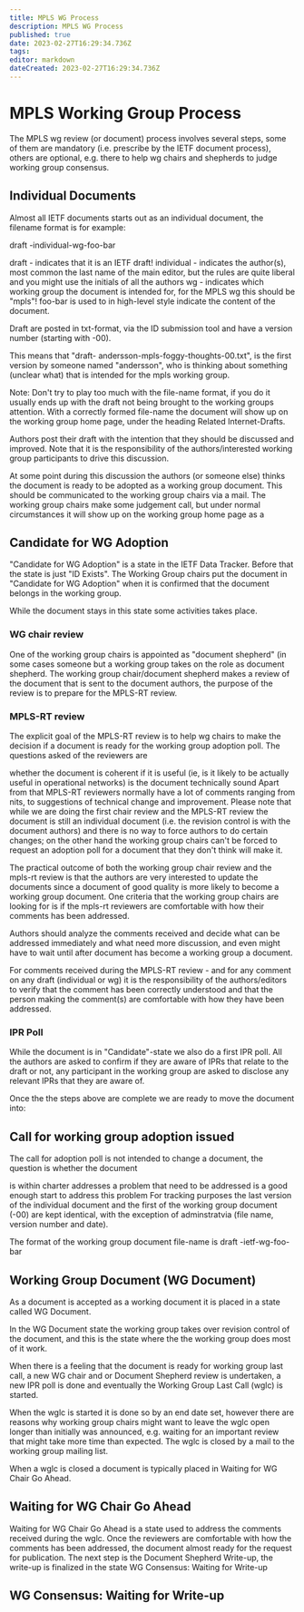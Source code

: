 ```yaml
---
title: MPLS WG Process
description: MPLS WG Process
published: true
date: 2023-02-27T16:29:34.736Z
tags: 
editor: markdown
dateCreated: 2023-02-27T16:29:34.736Z
---
```


# MPLS Working Group Process
The MPLS wg review (or document) process involves several steps, some of them are mandatory (i.e. prescribe by the IETF document process), others are optional, e.g. there to help wg chairs and shepherds to judge working group consensus.

## Individual Documents
Almost all IETF documents starts out as an individual document, the filename format is for example:

draft -individual-wg-foo-bar

draft - indicates that it is an IETF draft!
individual - indicates the author(s), most common the last name of the main editor, but the rules are quite liberal and you might use the initials of all the authors
wg - indicates which working group the document is intended for, for the MPLS wg this should be "mpls"!
foo-bar is used to in high-level style indicate the content of the document.

Draft are posted in txt-format, via the ID submission tool and have a version number (starting with -00).

This means that "draft- andersson-mpls-foggy-thoughts-00.txt", is the first version by someone named "andersson", who is thinking about something (unclear what) that is intended for the mpls working group.

Note: Don't try to play too much with the file-name format, if you do it usually ends up with the draft not being brought to the working groups attention. With a correctly formed file-name the document will show up on the working group home page, under the heading Related Internet-Drafts.

Authors post their draft with the intention that they should be discussed and improved. Note that it is the responsibility of the authors/interested working group participants to drive this discussion.

At some point during this discussion the authors (or someone else) thinks the document is ready to be adopted as a working group document. This should be communicated to the working group chairs via a mail. The working group chairs make some judgement call, but under normal circumstances it will show up on the working group home page as a

## Candidate for WG Adoption
"Candidate for WG Adoption" is a state in the IETF Data Tracker. Before that the state is just "ID Exists". The Working Group chairs put the document in "Candidate for WG Adoption" when it is confirmed that the document belongs in the working group.

While the document stays in this state some activities takes place.

### WG chair review
One of the working group chairs is appointed as "document shepherd" (in some cases someone but a working group takes on the role as document shepherd.
The working group chair/document shepherd makes a review of the document that is sent to the document authors, the purpose of the review is to prepare for the MPLS-RT review.

### MPLS-RT review
The explicit goal of the MPLS-RT review is to help wg chairs to make the decision if a document is ready for the working group adoption poll. The questions asked of the reviewers are

whether the document is coherent
if it is useful (ie, is it likely to be actually useful in operational networks)
is the document technically sound
Apart from that MPLS-RT reviewers normally have a lot of comments ranging from nits, to suggestions of technical change and improvement. Please note that while we are doing the first chair review and the MPLS-RT review the document is still an individual document (i.e. the revision control is with the document authors) and there is no way to force authors to do certain changes; on the other hand the working group chairs can't be forced to request an adoption poll for a document that they don't think will make it.

The practical outcome of both the working group chair review and the mpls-rt review is that the authors are very interested to update the documents since a document of good quality is more likely to become a working group document. One criteria that the working group chairs are looking for is if the mpls-rt reviewers are comfortable with how their comments has been addressed.

Authors should analyze the comments received and decide what can be addressed immediately and what need more discussion, and even might have to wait until after document has become a working group a document.

For comments received during the MPLS-RT review - and for any comment on any draft (individual or wg) it is the responsibility of the authors/editors to verify that the comment has been correctly understood and that the person making the comment(s) are comfortable with how they have been addressed.

### IPR Poll
While the document is in "Candidate"-state we also do a first IPR poll. All the authors are asked to confirm if they are aware of IPRs that relate to the draft or not, any participant in the working group are asked to disclose any relevant IPRs that they are aware of.

Once the the steps above are complete we are ready to move the document into:

## Call for working group adoption issued
The call for adoption poll is not intended to change a document, the question is whether the document

is within charter
addresses a problem that need to be addressed
is a good enough start to address this problem
For tracking purposes the last version of the individual document and the first of the working group document (-00) are kept identical, with the exception of adminstratvia (file name, version number and date).

The format of the working group document file-name is draft -ietf-wg-foo-bar

## Working Group Document (WG Document)
As a document is accepted as a working document it is placed in a state called WG Document.

In the WG Document state the working group takes over revision control of the document, and this is the state where the the working group does most of it work.

When there is a feeling that the document is ready for working group last call, a new WG chair and or Document Shepherd review is undertaken, a new IPR poll is done and eventually the Working Group Last Call (wglc) is started.

When the wglc is started it is done so by an end date set, however there are reasons why working group chairs might want to leave the wglc open longer than initially was announced, e.g. waiting for an important review that might take more time than expected. The wglc is closed by a mail to the working group mailing list.

When a wglc is closed a document is typically placed in Waiting for WG Chair Go Ahead.

## Waiting for WG Chair Go Ahead
Waiting for WG Chair Go Ahead is a state used to address the comments received during the wglc. Once the reviewers are comfortable with how the comments has been addressed, the document almost ready for the request for publication. The next step is the Document Shepherd Write-up, the write-up is finalized in the state WG Consensus: Waiting for Write-up

## WG Consensus: Waiting for Write-up
